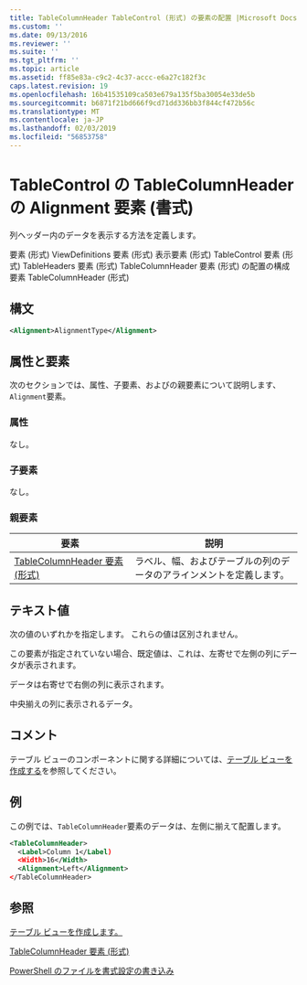 ```yaml
---
title: TableColumnHeader TableControl (形式) の要素の配置 |Microsoft Docs
ms.custom: ''
ms.date: 09/13/2016
ms.reviewer: ''
ms.suite: ''
ms.tgt_pltfrm: ''
ms.topic: article
ms.assetid: ff85e83a-c9c2-4c37-accc-e6a27c182f3c
caps.latest.revision: 19
ms.openlocfilehash: 16b41535109ca503e679a135f5ba30054e33de5b
ms.sourcegitcommit: b6871f21bd666f9cd71dd336bb3f844cf472b56c
ms.translationtype: MT
ms.contentlocale: ja-JP
ms.lasthandoff: 02/03/2019
ms.locfileid: "56853758"
---
```

# <a name="alignment-element-for-tablecolumnheader-for-tablecontrol-format"></a>TableControl の TableColumnHeader の Alignment 要素 (書式)

列ヘッダー内のデータを表示する方法を定義します。

要素 (形式) ViewDefinitions 要素 (形式) 表示要素 (形式) TableControl 要素 (形式) TableHeaders 要素 (形式) TableColumnHeader 要素 (形式) の配置の構成要素 TableColumnHeader (形式)

## <a name="syntax"></a>構文

```xml
<Alignment>AlignmentType</Alignment>
```

## <a name="attributes-and-elements"></a>属性と要素

次のセクションでは、属性、子要素、およびの親要素について説明します、`Alignment`要素。

### <a name="attributes"></a>属性

なし。

### <a name="child-elements"></a>子要素

なし。

### <a name="parent-elements"></a>親要素

|要素|説明|
|-------------|-----------------|
|[TableColumnHeader 要素 (形式)](./tablecolumnheader-element-format.md)|ラベル、幅、およびテーブルの列のデータのアラインメントを定義します。|

## <a name="text-value"></a>テキスト値

次の値のいずれかを指定します。 これらの値は区別されません。

この要素が指定されていない場合、既定値は、これは、左寄せで左側の列にデータが表示されます。

データは右寄せで右側の列に表示されます。

中央揃えの列に表示されるデータ。

## <a name="remarks"></a>コメント

テーブル ビューのコンポーネントに関する詳細については、[テーブル ビューを作成する](./creating-a-table-view.md)を参照してください。

## <a name="example"></a>例

この例では、`TableColumnHeader`要素のデータは、左側に揃えて配置します。

```xml
<TableColumnHeader>
  <Label>Column 1</Label)
  <Width>16</Width>
  <Alignment>Left</Alignment>
</TableColumnHeader>
```

## <a name="see-also"></a>参照

[テーブル ビューを作成します。](./creating-a-table-view.md)

[TableColumnHeader 要素 (形式)](./tablecolumnheader-element-format.md)

[PowerShell のファイルを書式設定の書き込み](./writing-a-powershell-formatting-file.md)
